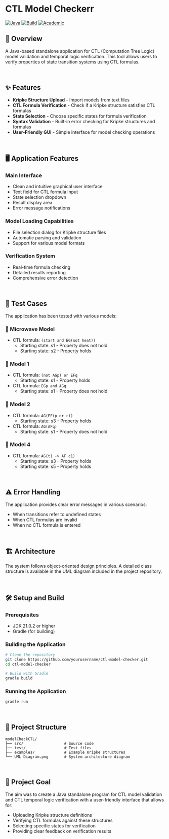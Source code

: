 
# CTL Model Checkerr

[![Java](https://img.shields.io/badge/Java-21.0.2-orange)](https://www.oracle.com/java/)
[![Build](https://img.shields.io/badge/Build-Gradle-green)](https://gradle.org/)
[![Academic](https://img.shields.io/badge/Academic-Project-blueviolet)](https://www.cs.txstate.edu/)

## 📝 Overview

A Java-based standalone application for CTL (Computation Tree Logic) model validation and temporal logic verification. This tool allows users to verify properties of state transition systems using CTL formulas.

&nbsp;

## ✨ Features

- **Kripke Structure Upload** - Import models from text files
- **CTL Formula Verification** - Check if a Kripke structure satisfies CTL formulas
- **State Selection** - Choose specific states for formula verification
- **Syntax Validation** - Built-in error checking for Kripke structures and formulas
- **User-Friendly GUI** - Simple interface for model checking operations

&nbsp;

## 🖥️ Application Features

### Main Interface
- Clean and intuitive graphical user interface
- Text field for CTL formula input
- State selection dropdown
- Result display area
- Error message notifications

### Model Loading Capabilities
- File selection dialog for Kripke structure files
- Automatic parsing and validation
- Support for various model formats

### Verification System
- Real-time formula checking
- Detailed results reporting
- Comprehensive error detection

&nbsp;

## 🧪 Test Cases

The application has been tested with various models:

### 🔄 Microwave Model
- CTL formula: `(start and EG(not heat))`
  - Starting state: s1 - Property does not hold
  - Starting state: s2 - Property holds

### 🔢 Model 1
- CTL formula: `(not AGp) or EFq`
  - Starting state: s1 - Property holds
- CTL formula: `EGp and AGq`
  - Starting state: s1 - Property does not hold

### 🔢 Model 2
- CTL formula: `AG(EF(p or r))`
  - Starting state: s3 - Property holds
- CTL formula: `AG(AFq)`
  - Starting state: s1 - Property does not hold

### 🔢 Model 4
- CTL formula: `AG(t1 -> AF c1)`
  - Starting state: s3 - Property holds
  - Starting state: s5 - Property holds

&nbsp;

## ⚠️ Error Handling

The application provides clear error messages in various scenarios:
- When transitions refer to undefined states
- When CTL formulas are invalid
- When no CTL formula is entered

&nbsp;

## 🏗️ Architecture

The system follows object-oriented design principles. A detailed class structure is available in the UML diagram included in the project repository.

&nbsp;

## 🛠️ Setup and Build

### Prerequisites
- JDK 21.0.2 or higher
- Gradle (for building)

### Building the Application
```bash
# Clone the repository
git clone https://github.com/yourusername/ctl-model-checker.git
cd ctl-model-checker

# Build with Gradle
gradle build
```

### Running the Application
```bash
gradle run
```

&nbsp;

## 📁 Project Structure

```
modelCheckCTL/
├── src/                  # Source code
├── test/                 # Test files
├── examples/             # Example Kripke structures
└── UML Diagram.png       # System architecture diagram
```

&nbsp;

## 🎯 Project Goal

The aim was to create a Java standalone program for CTL model validation and CTL temporal logic verification with a user-friendly interface that allows for:
- Uploading Kripke structure definitions
- Verifying CTL formulas against these structures
- Selecting specific states for verification
- Providing clear feedback on verification results

